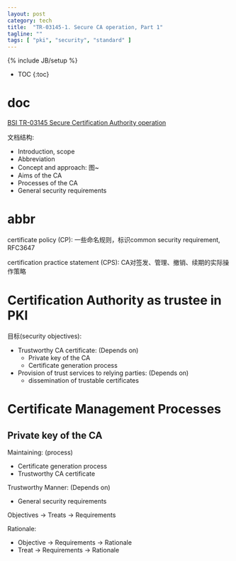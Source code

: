 ```yaml
---
layout: post
category: tech
title:  "TR-03145-1. Secure CA operation, Part 1"
tagline: ""
tags: [ "pki", "security", "standard" ] 
---
```

{% include JB/setup %}

* TOC
{:toc}

# doc

[BSI TR-03145 Secure Certification Authority operation](https://www.bsi.bund.de/EN/Service-Navi/Publications/TechnicalGuidelines/TR03145/TechnicalGuidelines_03145_node.html)

文档结构:
- Introduction, scope
- Abbreviation
- Concept and approach: 图~
- Aims of the CA
- Processes of the CA
- General security requirements


# abbr

certificate policy (CP): 一些命名规则，标识common security requirement, RFC3647

certification practice statement (CPS): CA对签发、管理、撤销、续期的实际操作策略

# Certification Authority as trustee in PKI

目标(security objectives):
- Trustworthy CA certificate: (Depends on)
  - Private key of the CA
  - Certificate generation process
- Provision of trust services to relying parties: (Depends on)
  - dissemination of trustable certificates

# Certificate Management Processes

## Private key of the CA

Maintaining: (process)
- Certificate generation process
- Trustworthy CA certificate

Trustworthy Manner: (Depends on)
- General security requirements

Objectives -> Treats -> Requirements

Rationale:
- Objective -> Requirements -> Rationale
- Treat -> Requirements -> Rationale

